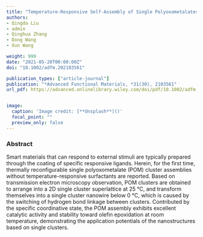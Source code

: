```yaml
---
title: "Temperature-Responsive Self-Assembly of Single Polyoxometalates Clusters Driven by Hydrogen Bonds"
authors:
- Qingda Liu
- admin
- Qinghua Zhang
- Dong Wang
- Xun Wang

weight: 999
date: "2021-05-20T00:00:00Z"
doi: "10.1002/adfm.202103561"

publication_types: ["article-journal"]
publication: "*Advanced Functional Materials, *31(30), 2103561"
url_pdf: https://advanced.onlinelibrary.wiley.com/doi/pdf/10.1002/adfm.202103561?saml_referrer


image:
  caption: 'Image credit: [**Unsplash**]()'
  focal_point: ""
  preview_only: false
---
```


### Abstract 

Smart materials that can respond to external stimuli are typically prepared through the coating of specific responsive ligands. Herein, for the first time, thermally reconfigurable single polyoxometalate (POM) cluster assemblies without temperature-responsive surfactants are reported. Based on transmission electron microscopy observation, POM clusters are obtained to arrange into a 2D single cluster superlattice at 25 °C, and transform themselves into a single cluster nanowire below 0 °C, which is caused by the switching of hydrogen bond linkage between clusters. Contributed by the specific coordinative state, the POM assembly exhibits excellent catalytic activity and stability toward olefin epoxidation at room temperature, demonstrating the application potentials of the nanostructures based on single clusters.
